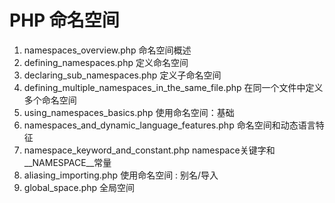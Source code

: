 # PHP 命名空间

1. namespaces_overview.php 命名空间概述
2. defining_namespaces.php 定义命名空间
3. declaring_sub_namespaces.php 定义子命名空间
4. defining_multiple_namespaces_in_the_same_file.php 在同一个文件中定义多个命名空间
5. using_namespaces_basics.php 使用命名空间：基础
6. namespaces_and_dynamic_language_features.php 命名空间和动态语言特征
7. namespace_keyword_and_constant.php namespace关键字和__NAMESPACE__常量
8. aliasing_importing.php 使用命名空间 : 别名/导入
9. global_space.php 全局空间